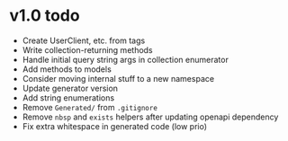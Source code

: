 # v1.0 todo

* Create UserClient, etc. from tags
* Write collection-returning methods
* Handle initial query string args in collection enumerator
* Add methods to models
* Consider moving internal stuff to a new namespace
* Update generator version
* Add string enumerations
* Remove `Generated/` from `.gitignore`
* Remove `nbsp` and `exists` helpers after updating openapi dependency
* Fix extra whitespace in generated code (low prio)